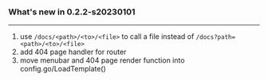### What's new in 0.2.2-s20230101
***

1. use `/docs/<path>/<to>/<file>` to call a file instead of `/docs?path=<path>/<to>/<file>`
2. add 404 page handler for router
3. move menubar and 404 page render function into config.go/LoadTemplate()

